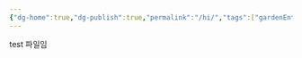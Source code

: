 ```yaml
---
{"dg-home":true,"dg-publish":true,"permalink":"/hi/","tags":["gardenEntry"],"dgPassFrontmatter":true,"noteIcon":""}
---
```


test 파일임 